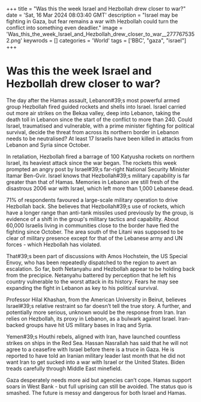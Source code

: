 +++
title = "Was this the week Israel and Hezbollah drew closer to war?"
date = 'Sat, 16 Mar 2024 08:03:40 GMT'
description = "Israel may be fighting in Gaza, but fear remains a war with Hezbollah could turn the conflict into something even deadlier."
image = 'Was_this_the_week_Israel_and_Hezbollah_drew_closer_to_war__2777675352.png'
keywrods =  []
categories = 'World'
tags = ['BBC', "gaza", "israel"]
+++

# Was this the week Israel and Hezbollah drew closer to war?

The day after the Hamas assault, Lebanon<bb>#39;s most powerful armed group Hezbollah fired guided rockets and shells into Israel.
Israel carried out more air strikes on the Bekaa valley, deep into Lebanon, taking the death toll in Lebanon since the start of the conflict to more than 240.
Could Israel, traumatised and vulnerable, with a prime minister fighting for political survival, decide the threat from across its northern border in Lebanon needs to be neutralised?
At least 17 Israelis have been killed in attacks from Lebanon and Syria since October.

In retaliation, Hezbollah fired a barrage of 100 Katyusha rockets on northern Israel, its heaviest attack since the war began.
The rockets this week prompted an angry post by Israel<bb>#39;s far-right National Security Minister Itamar Ben-Gvir.
Israel knows that Hezbollah<bb>#39;s military capability is far greater than that of Hamas.
Memories in Lebanon are still fresh of the disastrous 2006 war with Israel, which left more than 1,000 Lebanese dead.

71% of respondents favoured a large-scale military operation to drive Hezbollah back.
She believes that Hezbollah<bb>#39;s use of rockets, which have a longer range than anti-tank missiles used previously by the group, is evidence of a shift in the group's military tactics and capability.
About 60,000 Israelis living in communities close to the border have fled the fighting since October.
The area south of the Litani was supposed to be clear of military presence except for that of the Lebanese army and UN forces - which Hezbollah has violated.

That<bb>#39;s been part of discussions with Amos Hochstein, the US Special Envoy, who has been repeatedly dispatched to the region to avert an escalation.
So far, both Netanyahu and Hezbollah appear to be holding back from the precipice.
Netanyahu battered by perception that he left his country vulnerable to the worst attack in its history.
Fears he may see expanding the fight in Lebanon as key to his political survival.

Professor Hilal Khashan, from the American University in Beirut, believes Israel<bb>#39;s relative restraint so far doesn’t tell the true story.
A further, and potentially more serious, unknown would be the response from Iran.
Iran relies on Hezbollah, its proxy in Lebanon, as a bulwark against Israel.
Iran-backed groups have hit US military bases in Iraq and Syria.

Yemen<bb>#39;s Houthi rebels, aligned with Iran, have launched countless strikes on ships in the Red Sea.
Hassan Nasrallah has said that he will not agree to a ceasefire with Israel before there is a truce in Gaza.
He is reported to have told an Iranian military leader last month that he did not want Iran to get sucked into a war with Israel or the United States.
Biden treads carefully through Middle East minefield.

Gaza desperately needs more aid but agencies can’t cope.
Hamas support soars in West Bank - but full uprising can still be avoided.
The status quo is smashed.
The future is messy and dangerous for both Israel and Hamas.


